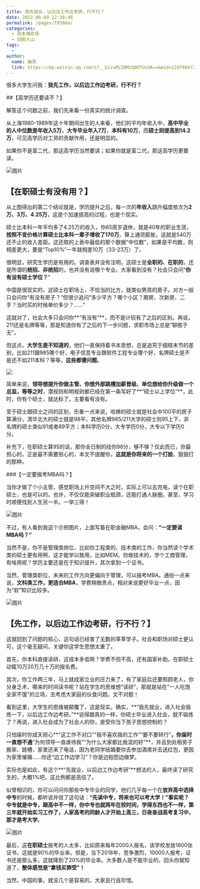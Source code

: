 ```yaml
---
title: 我先就业，以后边工作边考研，行不行？
date: 2022-06-09 22:38:48
permalink: /pages/f9586e/
categories:
  - 资本博弈场
  - 四座大山
tags:
  - 
author: 
  name: 幽哥
  link: https://mp.weixin.qq.com/s?__biz=MzI0MzQ0OTUxOA==&mid=2247484720&idx=1&sn=e5be46e32ecb07c84523e9251a200df9&chksm=e96daef1de1a27e7bc9a37acef933ca770055010a1f3d2abb31bde055d65a29b99dccf841cc0&scene=21#wechat_redirect
---
```



很多大学生问我：**我先工作，以后边工作边考研，行不行？**



##【高学历还要读不？】

解答这个问题之前，我们先来看一份真实的统计调查。

从上海1980-1989年这十年期间出生的人来看，他们的平均年收入中，**高中毕业的人中位数是年收入5万**，**大专毕业年入7万**，**本科有10万**，而**硕士则提高到14.2万**，可见高学历对工资的贡献作用，还是明显的。

如果你不是富二代，那这高学历当然要读；如果你就是富二代，那这高学历更要读。

![图片](https://fastly.jsdelivr.net/gh/TommyZeng777/picgo/img/202206092239122.jpeg)

## 【在职硕士有没有用？】

从上图得出的第二个结论就是，学历提升之后，每一次的**年收入**跳升幅度依次为**2万、3万、4.25万**，这是个加速提高的过程，也是个现实。

硕士比本科一年平均多了4.25万的收入，你65周岁退休，就是40年的职业生涯，**按照不变价格计算硕士比本科一辈子增收了170万**。算上通货膨胀，这就是540万还不止的收入差距。这还取的上表中最低的那个数据“中位数”，如果是平均数，则相差更大，要是“Top10%”一年就相差10万（33-23万）了。

很明显，研究生学历是有用的。调查表并没有注明，这硕士是**全职的、在职的**，还是所谓的**统招、非统招**的，也并没有说哪个专业。大家看到没有？社会只会问“**你有没有硕士学位？**”

中国是很现实的，这硕士在职场上，不恰当的比方，就类似男孩的房子。对方一般只会问你“有没有房子？”但很少追问“多少平方？哪个小区？期房、次新房、二手？当时买的时候单价多少？......”

这就对了，社会大多只会问你**“有没有”**，而不是计较有了之后的区别。再说，211还是名牌等等，那是知道你有了之后的下一步问题，求职市场上总是“聊胜于无”。

但这点，**大学生是不知道的**，他们一直保持着书本思想，总是追究于细枝末节的差别，比如211跟985哪个好，电子信息专业跟软件工程专业哪个好，名牌硕士是不是还不如211本科？等等，**这些都傻问题**。

![](https://fastly.jsdelivr.net/gh/TommyZeng777/picgo/img/202206100003539.png)

简单来说，**领导想提升你做主管、你想外部跳槽加薪晋级、单位想给你升级做一个总监，等等之时**，潜规则和明规则都已经在第一条写好了**“硕士以上学位”**，此时，你有个硕士，就达标了。主要看有没有。

至于硕士跟硕士之间的区别，形象一点来说，哈佛的硕士就是社会中100平的房子算满分，清华北大的硕士就是98平，其他名牌985/211大学的硕士则95上下，非名牌的硕士类似91或者89平方；本科学历0分，大专学历0分，大专以下学历0分。

补充下，在职硕士算95的话，那你全日制的给你98分，够不够？仅此而已，你最担心的，正是最不需要担心的，本文不提醒你，**这就是你将来的一个打脸**，狠狠打的那种。

###【一定要报考MBA吗？】

当你才做了个小主管，感觉职场上升空间不大之时，实际上可以去充电，读个在职硕士，也是可以的。也许，不仅仅能突破职业瓶颈，还能打通人脉圈。甚至，学习时顺便找到人生另一半。一举三得！

![图片](https://fastly.jsdelivr.net/gh/TommyZeng777/picgo/img/202206092239468.jpeg)

不过，有人看到我这个示例图片，上面写着在职金融MBA，会问：**“一定要读MBA吗？”**

当然不是，你不是管理类岗位，比如你工程类的、技术类的工作，你当然读个学术类的硕士更有用啊，这才能学以致用，比如MEM。你做技术的，学个工商管理，有啥用呢？学历主要还是在于知识提升，其次拿到一个证书。

当然，管理类职位，未来的工作方向更偏向于管理，可以报考MBA。通俗一点来说，**文科类工作，更适合MBA**，学费稍微贵点，相对来说更好毕业一点，因为“软”知识比较多。

![图片](https://fastly.jsdelivr.net/gh/TommyZeng777/picgo/img/202206092239100.jpeg)

## 【先工作，以后边工作边考研，行不行？】

这就回到了问题的核心，这句话已经害了无数的莘莘学子。社会和职场对硕士更认可，这个毫无疑问，关键你这学生思想太重了。

首先，你本科直接读研，这成本多低啊？学费不但不高，还有国家补助。在职硕士动辄10万20万几十万的报名费。

其次，你工作两三年，马上就成家立业的压力来了，有了家庭后还要照顾老人，你分身乏术，哪来的时间读书呢？站在学生的思维想“读研”，那就是站在“一人吃饱全家不饿”的立场，去考虑大家庭的伙食问题。文不对题！



看到这里，大学生的思维被颠覆了，这是现实。确实，**“我先就业，进入社会锻炼一下，以后边工作边考研。”**说得跟真的一样，你硕士毕业进入社会，就不锻炼了？再说，进入社会成为了社会人的你，是受你当下孩子思想控制的？

只怕届时你成天担心**“这工作不对口”“我不喜欢我的工作”“要不要转行”**，你届时一直想不通**“为何领导一直虐待我”“为什么大家都比我混的好”**，并且到处租房子搬家、跳槽，家里还来了电话，因为老同学结婚要你去参加酒席并去送红包，更因为家里催婚......你还“边工作边学习”？你是边抱怨边做梦。

实际也是如此，有这个**“先就业，以后边工作边考研”**想法的人，最终读了研究生的，大概1%吧，这比例都是高估了。

似曾相识的，你可以问问你那些中专毕业的同学，他们几乎每一个在**放弃高中选择中专**的时候，都听说并信了这句话：**“先读中专，将来也可以考大学！”**事实呢？中专就是中专，跟高中不一样，你中专也就两年在校时间，学得东西也不一样，第三年就开始实习工作了，人家高考的同龄人才开始上高三，日夜奋战高考复习中，那才是**考大学**。

![图片](https://fastly.jsdelivr.net/gh/TommyZeng777/picgo/img/202206092239611.jpeg)

最后，这**在职硕士**报考的人太多，比如原来每年2000人报名，该学校发放1800张证书，这就是90%的毕业率。但是，当下2018年，竞争激烈，10000人报考，证书还是那么多，这就降到了20%的毕业率。大多数人是不能毕业的，回头你就知道了，**整体感觉是“拿钱买罪受”！**

当然，中国的事，就没几个是容易的，大家且行且珍惜。